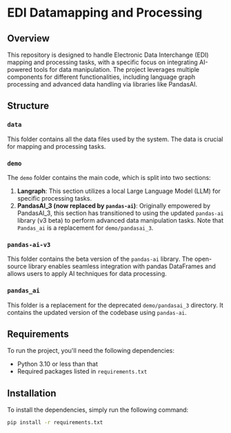 # EDI Datamapping and Processing

## Overview

This repository is designed to handle Electronic Data Interchange (EDI) mapping and processing tasks, with a specific focus on integrating AI-powered tools for data manipulation. The project leverages multiple components for different functionalities, including language graph processing and advanced data handling via libraries like PandasAI.

## Structure

### `data`

This folder contains all the data files used by the system. The data is crucial for mapping and processing tasks.

### `demo`

The `demo` folder contains the main code, which is split into two sections:
1. **Langraph**: This section utilizes a local Large Language Model (LLM) for specific processing tasks.
2. **PandasAI_3 (now replaced by `pandas-ai`)**: Originally empowered by PandasAI_3, this section has transitioned to using the updated `pandas-ai` library (v3 beta) to perform advanced data manipulation tasks. Note that `Pandas_ai` is a replacement for `demo/pandasai_3`.

### `pandas-ai-v3`

This folder contains the beta version of the `pandas-ai` library. The open-source library enables seamless integration with pandas DataFrames and allows users to apply AI techniques for data processing.

### `pandas_ai`

This folder is a replacement for the deprecated `demo/pandasai_3` directory. It contains the updated version of the codebase using `pandas-ai`.

## Requirements

To run the project, you'll need the following dependencies:
- Python 3.10 or less than that
- Required packages listed in `requirements.txt`

## Installation

To install the dependencies, simply run the following command:
```bash
pip install -r requirements.txt
